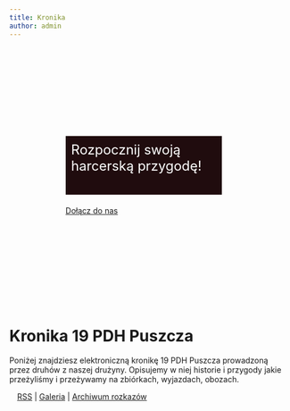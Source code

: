 ```yaml
---
title: Kronika
author: admin
---
```

<style>
.joinus {
  position: relative;
  padding: 160px 20%;
  background-image: url(/assets/bg.jpg);
  background-size: cover;
  background-position: 50%;
  background-repeat: no-repeat;
  display: flex;
  flex-direction: column;
}

.joinus button {
  width: 160px;
}

.title {
  background-color: #200c0e;
  color: #fff;
  width: 260px;
  height: 85px;
  margin-bottom: 20px;
  text-align: left;
  padding: 10px;
  font-size: 24px;
}

.about {
  display: flex;
  flex-direction: row;
  padding: 4ex 2ex;
}

.about > div {
  padding: 1ex;
}

@media (max-width: 420px) {
  .joinus {
    align-items: center;
  }
}
@media (max-width: 540px) {
  .about {
    flex-direction: column;
  }

}

@media (prefers-color-scheme: dark) {
  section.joinus {
    background-image: url(/assets/bg-dark.jpg);
  }
}
</style>

<section class="joinus">
  <div class="heading">
    <div class="title">
      Rozpocznij swoją harcerską przygodę!
    </div>
  </div>
  <a href="/kontakt.html" class="button">Dołącz do nas</a>
</section>

<h1 id="kronika">Kronika 19 PDH Puszcza</h1>

<p style="text-align: left">Poniżej znajdziesz elektroniczną kronikę 19 PDH Puszcza prowadzoną przez druhów z naszej drużyny. Opisujemy w niej historie i przygody jakie przeżyliśmy i przeżywamy na zbiórkach, wyjazdach, obozach.</p>

<p><a href="/rss.xml"><img alt="" src="/assets/rss.svg" style="height:1em" />RSS</a> | <a href="https://galeria.19pdh.pl">Galeria</a> | <a href="https://zhr.niedzwiedzinski.cyou/rozkazy/">Archiwum rozkazów</a></p>
